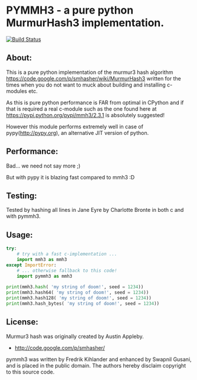 # PYMMH3 - a pure python MurmurHash3 implementation.

[![Build Status](https://travis-ci.org/wc-duck/pymmh3.svg?branch=master)](https://travis-ci.org/wc-duck/pymmh3)

## About:
This is a pure python implementation of the murmur3 hash algorithm <https://code.google.com/p/smhasher/wiki/MurmurHash3>
written for the times when you do not want to muck about building and installing c-modules etc.

As this is pure python performance is FAR from optimal in CPython and if that is required a real c-module such as the
one found here at <https://pypi.python.org/pypi/mmh3/2.3.1> is absolutely suggested!

However this module performs extremely well in case of pypy(<http://pypy.org>), an alternative JIT version of python.

## Performance:
Bad... we need not say more ;)

But with pypy it is blazing fast compared to mmh3 :D

## Testing:
Tested by hashing all lines in Jane Eyre by Charlotte Bronte in both c and with pymmh3.

## Usage:
```python
try:
    # try with a fast c-implementation ...
    import mmh3 as mmh3
except ImportError:
    # ... otherwise fallback to this code!
    import pymmh3 as mmh3
    
print(mmh3.hash( 'my string of doom!', seed = 1234))
print(mmh3.hash64( 'my string of doom!', seed = 1234))
print(mmh3.hash128( 'my string of doom!', seed = 1234))
print(mmh3.hash_bytes( 'my string of doom!', seed = 1234))
```

## License:
Murmur3 hash was originally created by Austin Appleby.

* http://code.google.com/p/smhasher/

pymmh3 was written by Fredrik Kihlander and enhanced by Swapnil Gusani, and is placed in the public
domain. The authors hereby disclaim copyright to this source code.
